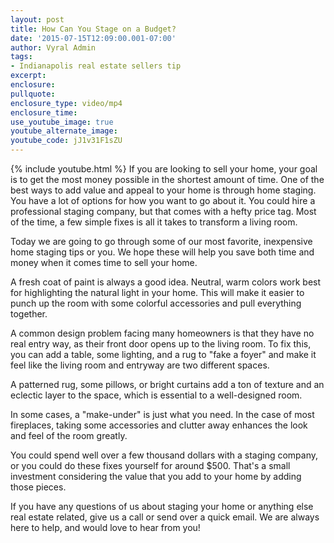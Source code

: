 ```yaml
---
layout: post
title: How Can You Stage on a Budget?
date: '2015-07-15T12:09:00.001-07:00'
author: Vyral Admin
tags:
- Indianapolis real estate sellers tip
excerpt:
enclosure:
pullquote:
enclosure_type: video/mp4
enclosure_time:
use_youtube_image: true
youtube_alternate_image:
youtube_code: jJ1v31F1sZU
---
```

{% include youtube.html %}
If you are looking to sell your home, your goal is to get the most money possible in the shortest amount of time. One of the best ways to add value and appeal to your home is through home staging. You have a lot of options for how you want to go about it. You could hire a professional staging company, but that comes with a hefty price tag. Most of the time, a few simple fixes is all it takes to transform a living room. 

Today we are going to go through some of our most favorite, inexpensive home staging tips or you. We hope these will help you save both time and money when it comes time to sell your home.

A fresh coat of paint is always a good idea. Neutral, warm colors work best for highlighting the natural light in your home. This will make it easier to punch up the room with some colorful accessories and pull everything together.

A common design problem facing many homeowners is that they have no real entry way, as their front door opens up to the living room. To fix this, you can add a table, some lighting, and a rug to "fake a foyer" and make it feel like the living room and entryway are two different spaces.

A patterned rug, some pillows, or bright curtains add a ton of texture and an eclectic layer to the space, which is essential to a well-designed room.

In some cases, a "make-under" is just what you need. In the case of most fireplaces, taking some accessories and clutter away enhances the look and feel of the room greatly.



You could spend well over a few thousand dollars with a staging company, or you could do these fixes yourself for around $500. That's a small investment considering the value that you add to your home by adding those pieces.

If you have any questions of us about staging your home or anything else real estate related, give us a call or send over a quick email. We are always here to help, and would love to hear from you!